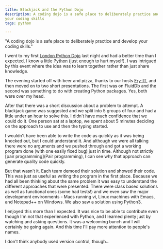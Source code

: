 ```yaml
---
title: Blackjack and the Python Dojo
description: A coding dojo is a safe place to deliberately practice and develop
your coding skills
tags: python

---
```


"A coding dojo is a safe place to deliberately practice and develop your coding
skills."

I went to my first
[London Python Dojo](http://ldnpydojo.eventwax.com/london-python-code-dojo-season-2-episode-2)
last night and had a better time than I expected. I know a little
[Python](http://en.wikipedia.org/wiki/Python_(programming_language)) (just
enough to hurt myself). I was intrigued by this event where the idea was to
learn together rather than just share knowledge.

The evening started off with beer and pizza, thanks to our hosts
[Fry-IT](http://www.fry-it.com/), and then moved on to two short
presentations. The first was on FluidDb and the second was something to do with
creating Python packages. Yes, both were over my head.

After that there was a short discussion about a problem to attempt. A blackjack
game was suggested and we split into 5 groups of four and had a little under an
hour to solve this. I didn't have much confidence that we could do it. One
person sat at a laptop, we spent about 5 minutes deciding on the approach to use
and then the typing started.

I wouldn't have been able to write the code as quickly as it was being knocked
out, but I could understand it. And although we were all talking there were no
arguments and we pushed through and got a working program done (with one easily
fixed bug) just in time. Although not strictly [pair programming](Pair
programming), I can see why that approach can generate quality code quickly.

But that wasn't it. Each team demoed their solution and showed their code. This
was just as useful as writing the program in the first place. Because we had all
been thinking about the same problem it was easy to understand the different
approaches that were presented. There were class based solutions as well as
functional ones (some had tests!) and we even saw the major development
environments - Macs running vi, Linux machines with Emacs, and Notepad++ on
Windows. We also saw a solution using Python3.

I enjoyed this more than I expected. It was nice to be able to contribute even
though I'm not that experienced with Python, and I learned plenty just by
watching and asking questions. It was a welcoming bunch and I will certainly be
going again. And this time I'll pay more attention to people's names.

I don't think anybody used version control, though...
